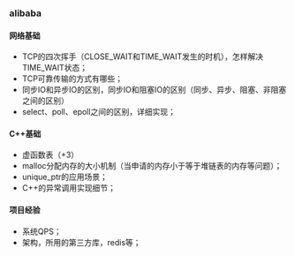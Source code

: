 ### alibaba
#### 网络基础
+ TCP的四次挥手（CLOSE_WAIT和TIME_WAIT发生的时机），怎样解决TIME_WAIT状态；
+ TCP可靠传输的方式有哪些；
+ 同步IO和异步IO的区别，同步IO和阻塞IO的区别（同步、异步、阻塞、非阻塞之间的区别）
+ select、poll、epoll之间的区别，详细实现；
#### C++基础
+ 虚函数表（+3）
+ malloc分配内存的大小机制（当申请的内存小于等于堆链表的内存等问题）；
+ unique_ptr的应用场景；
+ C++的异常调用实现细节；
#### 项目经验
+ 系统QPS；
+ 架构，所用的第三方库，redis等；
